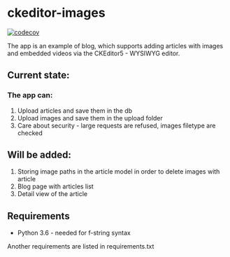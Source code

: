 # ckeditor-images

[![codecov](https://codecov.io/gh/Boring-Mind/ckeditor-images/branch/master/graph/badge.svg)](https://codecov.io/gh/Boring-Mind/ckeditor-images)

The app is an example of blog, which supports adding articles with images and embedded videos via the CKEditor5 - WYSIWYG editor.

## Current state:
### The app can:
1. Upload articles and save them in the db
2. Upload images and save them in the upload folder
3. Care about security - large requests are refused, images filetype are checked


## Will be added:
1. Storing image paths in the article model in order to delete images with article
2. Blog page with articles list
3. Detail view of the article

## Requirements
* Python 3.6 - needed for f-string syntax


Another requirements are listed in requirements.txt
